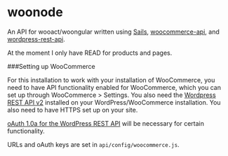 # woonode

An API for wooact/woongular written using [Sails](http://sailsjs.org), 
[woocommerce-api](https://www.npmjs.com/package/woocommerce-api), 
and [wordpress-rest-api](https://www.npmjs.com/package/wordpress-rest-api).

At the moment I only have READ for products and pages.

###Setting up WooCommerce

For this installation to work with your installation of WooCommerce, you need to have API functionality enabled for
WooCommerce, which you can set up through WooCommerce > Settings. You also need the 
[Wordpress REST API v2](https://wordpress.org/plugins/rest-api/) installed on your WordPress/WooCommerce installation.
You also need to have HTTPS set up on your site.

[oAuth 1.0a for the WordPress REST API](https://wordpress.org/plugins/rest-api-oauth1/) will be necessary for certain functionality.

URLs and oAuth keys are set in `api/config/woocommerce.js`.
